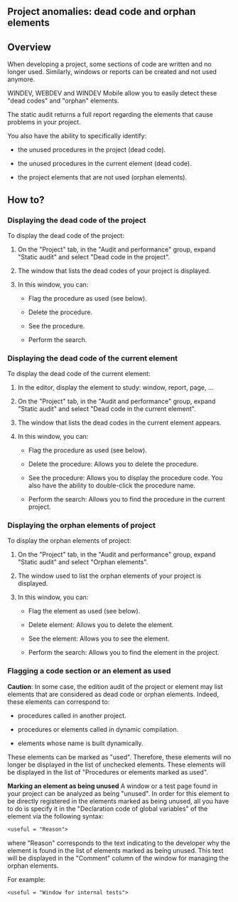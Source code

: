 


## Project anomalies: dead code and orphan elements
			



<a name="NOTE1"></a>
<a name="NOTE1_1"></a>


## Overview
<a name="overview_ELTTEXTE000181"></a>
When developing a project, some sections of code are written and no longer used. Similarly, windows or reports can be created and not used anymore. 

WINDEV, WEBDEV and WINDEV Mobile allow you to easily detect these "dead codes" and "orphan" elements. 

The static audit returns a full report regarding the elements that cause problems in your project. 

You also have the ability to specifically identify: 

- the unused procedures in the project (dead code).

- the unused procedures in the current element (dead code).

- the project elements that are not used (orphan elements).




<a name="NOTE2"></a>
<a name="NOTE2_1"></a>


## How to?
<a name="how_ELTTEXTE000205"></a>


### Displaying the dead code of the project
<a name="displaying_the_dead_code_the_project_ELTPARAGRAPHE000030"></a>

To display the dead code of the project:

1. On the "Project" tab, in the "Audit and performance" group, expand "Static audit" and select "Dead code in the project".

2. The window that lists the dead codes of your project is displayed. 

3. In this window, you can: 

	- Flag the procedure as used (see below). 

	- Delete the procedure. 

	- See the procedure.

	- Perform the search. 








### Displaying the dead code of the current element
<a name="displaying_the_dead_code_the_current_element_ELTPARAGRAPHE000058"></a>

To display the dead code of the current element:

1. In the editor, display the element to study: window, report, page, ...

2. On the "Project" tab, in the "Audit and performance" group, expand "Static audit" and select "Dead code in the current element".

3. The window that lists the dead codes in the current element appears. 

4. In this window, you can: 

	- Flag the procedure as used (see below). 

	- Delete the procedure: Allows you to delete the procedure. 

	- See the procedure: Allows you to display the procedure code. You also have the ability to double-click the procedure name. 

	- Perform the search: Allows you to find the procedure in the current project. 








### Displaying the orphan elements of project
<a name="displaying_the_orphan_elements_project_ELTPARAGRAPHE000085"></a>

To display the orphan elements of project:

1. On the "Project" tab, in the "Audit and performance" group, expand "Static audit" and select "Orphan elements".

2. The window used to list the orphan elements of your project is displayed. 

3. In this window, you can: 

	- Flag the element as used (see below).

	- Delete element: Allows you to delete the element. 

	- See the element: Allows you to see the element. 

	- Perform the search: Allows you to find the element in the project. 






<a name="NOTE2_2"></a>


### Flagging a code section or an element as used
<a name="flagging_code_section_element_used_ELTPARAGRAPHE000113"></a>

**Caution**: In some case, the edition audit of the project or element may list elements that are considered as dead code or orphan elements. Indeed, these elements can correspond to:

- procedures called in another project.

- procedures or elements called in dynamic compilation.

- elements whose name is built dynamically.




These elements can be marked as "used". Therefore, these elements will no longer be displayed in the list of unchecked elements. These elements will be displayed in the list of "Procedures or elements marked as used".

**Marking an element as being unused**
A window or a test page found in your project can be analyzed as being "unused". In order for this element to be directly registered in the elements marked as being unused, all you have to do is specify it in the "Declaration code of global variables" of the element via the following syntax: 


```txt
<useful = "Reason">
```
where "Reason" corresponds to the text indicating to the developer why the element is found in the list of elements marked as being unused. This text will be displayed in the "Comment" column of the window for managing the orphan elements.  

For example: 


```txt
<useful = "Window for internal tests">
```



